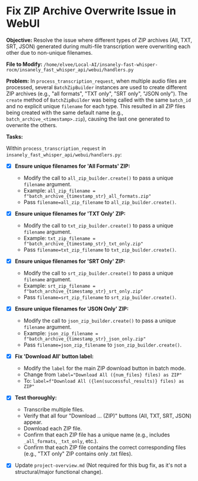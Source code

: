 # Fix ZIP Archive Overwrite Issue in WebUI

**Objective:** Resolve the issue where different types of ZIP archives (All, TXT, SRT, JSON) generated during multi-file transcription were overwriting each other due to non-unique filenames.

**File to Modify:** `/home/elvee/Local-AI/insanely-fast-whisper-rocm/insanely_fast_whisper_api/webui/handlers.py`

**Problem:**
In `process_transcription_request`, when multiple audio files are processed, several `BatchZipBuilder` instances are used to create different ZIP archives (e.g., "all formats", "TXT only", "SRT only", "JSON only"). The `create` method of `BatchZipBuilder` was being called with the same `batch_id` and no explicit unique `filename` for each type. This resulted in all ZIP files being created with the same default name (e.g., `batch_archive_<timestamp>.zip`), causing the last one generated to overwrite the others.

**Tasks:**

Within `process_transcription_request` in `insanely_fast_whisper_api/webui/handlers.py`:

- [x] **Ensure unique filenames for 'All Formats' ZIP:**
  - Modify the call to `all_zip_builder.create()` to pass a unique `filename` argument.
  - Example: `all_zip_filename = f"batch_archive_{timestamp_str}_all_formats.zip"`
  - Pass `filename=all_zip_filename` to `all_zip_builder.create()`.

- [x] **Ensure unique filenames for 'TXT Only' ZIP:**
  - Modify the call to `txt_zip_builder.create()` to pass a unique `filename` argument.
  - Example: `txt_zip_filename = f"batch_archive_{timestamp_str}_txt_only.zip"`
  - Pass `filename=txt_zip_filename` to `txt_zip_builder.create()`.

- [x] **Ensure unique filenames for 'SRT Only' ZIP:**
  - Modify the call to `srt_zip_builder.create()` to pass a unique `filename` argument.
  - Example: `srt_zip_filename = f"batch_archive_{timestamp_str}_srt_only.zip"`
  - Pass `filename=srt_zip_filename` to `srt_zip_builder.create()`.

- [x] **Ensure unique filenames for 'JSON Only' ZIP:**
  - Modify the call to `json_zip_builder.create()` to pass a unique `filename` argument.
  - Example: `json_zip_filename = f"batch_archive_{timestamp_str}_json_only.zip"`
  - Pass `filename=json_zip_filename` to `json_zip_builder.create()`.

- [x] **Fix 'Download All' button label:**
  - Modify the `label` for the main ZIP download button in batch mode.
  - Change from `label="Download All ({num_files} files) as ZIP"`
  - To: `label=f"Download All ({len(successful_results)} files) as ZIP"`

- [x] **Test thoroughly:**
  - Transcribe multiple files.
  - Verify that all four "Download ... (ZIP)" buttons (All, TXT, SRT, JSON) appear.
  - Download each ZIP file.
  - Confirm that each ZIP file has a unique name (e.g., includes `_all_formats`, `_txt_only`, etc.).
  - Confirm that each ZIP file contains the correct corresponding files (e.g., "TXT only" ZIP contains only .txt files).

- [x] Update `project-overview.md` (Not required for this bug fix, as it's not a structural/major functional change).

